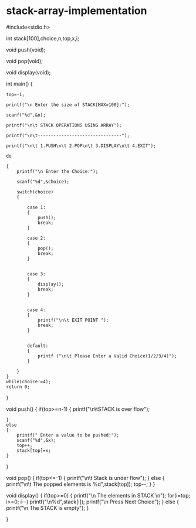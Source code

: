 # stack-array-implementation
#include<stdio.h>


int stack[100],choice,n,top,x,i;


void push(void);

void pop(void);

void display(void);

int main()
{
    
    top=-1;
    
    printf("\n Enter the size of STACK[MAX=100]:");
    
    scanf("%d",&n);
    
    printf("\n\t STACK OPERATIONS USING ARRAY");
    
    printf("\n\t--------------------------------");
    
    printf("\n\t 1.PUSH\n\t 2.POP\n\t 3.DISPLAY\n\t 4.EXIT");
    
    do
    
    {
        printf("\n Enter the Choice:");
        
        scanf("%d",&choice);
        
        switch(choice)
        {
        
            case 1:
            {
                push();
                break;
            }
            
            case 2:
            {
                pop();
                break;
            }
            
            
            case 3:
            {
                display();
                break;
            }
            
            
            case 4:
            {
                printf("\n\t EXIT POINT ");
                break;
            }
            
            
            default:
            {
                printf ("\n\t Please Enter a Valid Choice(1/2/3/4)");
            }
                 
        }
    }
    while(choice!=4);
    return 0;
}


void push()
{
    if(top>=n-1)
    {
        printf("\n\tSTACK is over flow");
         
    }
    else
    {
        printf(" Enter a value to be pushed:");
        scanf("%d",&x);
        top++;
        stack[top]=x;
    }
}

void pop()
{
    if(top<=-1)
    {
        printf("\n\t Stack is under flow");
    }
    else
    {
        printf("\n\t The popped elements is %d",stack[top]);
        top--;
    }
}


void display()
{
    if(top>=0)
    {
        printf("\n The elements in STACK \n");
        for(i=top; i>=0; i--)
            printf("\n%d",stack[i]);
        printf("\n Press Next Choice");
    }
    else
    {
        printf("\n The STACK is empty");
    }
    
}

